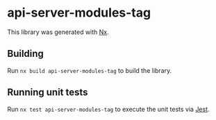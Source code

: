 # api-server-modules-tag

This library was generated with [Nx](https://nx.dev).

## Building

Run `nx build api-server-modules-tag` to build the library.

## Running unit tests

Run `nx test api-server-modules-tag` to execute the unit tests via [Jest](https://jestjs.io).
